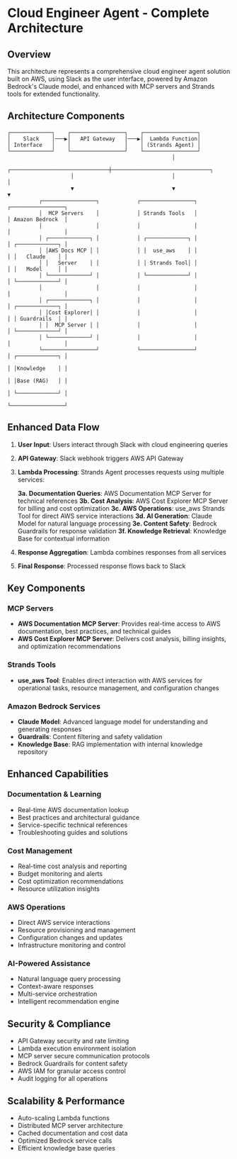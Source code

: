 # Cloud Engineer Agent - Complete Architecture

## Overview
This architecture represents a comprehensive cloud engineer agent solution built on AWS, using Slack as the user interface, powered by Amazon Bedrock's Claude model, and enhanced with MCP servers and Strands tools for extended functionality.

## Architecture Components

```
┌─────────────┐    ┌─────────────────┐    ┌─────────────────┐
│    Slack    │───▶│   API Gateway   │───▶│  Lambda Function│
│ Interface   │    │                 │    │ (Strands Agent) │
└─────────────┘    └─────────────────┘    └─────────────────┘
                                                    │
                    ┌───────────────────────────────┼───────────────────────────────┐
                    │                               │                               │
                    ▼                               ▼                               ▼
          ┌─────────────────┐            ┌─────────────────┐            ┌─────────────────┐
          │  MCP Servers    │            │ Strands Tools   │            │ Amazon Bedrock  │
          │                 │            │                 │            │                 │
          │ ┌─────────────┐ │            │ ┌─────────────┐ │            │ ┌─────────────┐ │
          │ │AWS Docs MCP │ │            │ │  use_aws    │ │            │ │   Claude    │ │
          │ │   Server    │ │            │ │ Strands Tool│ │            │ │   Model     │ │
          │ └─────────────┘ │            │ └─────────────┘ │            │ └─────────────┘ │
          │                 │            │                 │            │                 │
          │ ┌─────────────┐ │            │                 │            │ ┌─────────────┐ │
          │ │Cost Explorer│ │            │                 │            │ │ Guardrails  │ │
          │ │  MCP Server │ │            │                 │            │ └─────────────┘ │
          │ └─────────────┘ │            │                 │            │                 │
          └─────────────────┘            └─────────────────┘            │ ┌─────────────┐ │
                                                                        │ │Knowledge    │ │
                                                                        │ │Base (RAG)   │ │
                                                                        │ └─────────────┘ │
                                                                        └─────────────────┘
```

## Enhanced Data Flow

1. **User Input**: Users interact through Slack with cloud engineering queries
2. **API Gateway**: Slack webhook triggers AWS API Gateway
3. **Lambda Processing**: Strands Agent processes requests using multiple services:

   **3a. Documentation Queries**: AWS Documentation MCP Server for technical references
   **3b. Cost Analysis**: AWS Cost Explorer MCP Server for billing and cost optimization
   **3c. AWS Operations**: use_aws Strands Tool for direct AWS service interactions
   **3d. AI Generation**: Claude Model for natural language processing
   **3e. Content Safety**: Bedrock Guardrails for response validation
   **3f. Knowledge Retrieval**: Knowledge Base for contextual information

4. **Response Aggregation**: Lambda combines responses from all services
5. **Final Response**: Processed response flows back to Slack

## Key Components

### MCP Servers
- **AWS Documentation MCP Server**: Provides real-time access to AWS documentation, best practices, and technical guides
- **AWS Cost Explorer MCP Server**: Delivers cost analysis, billing insights, and optimization recommendations

### Strands Tools
- **use_aws Tool**: Enables direct interaction with AWS services for operational tasks, resource management, and configuration changes

### Amazon Bedrock Services
- **Claude Model**: Advanced language model for understanding and generating responses
- **Guardrails**: Content filtering and safety validation
- **Knowledge Base**: RAG implementation with internal knowledge repository

## Enhanced Capabilities

### Documentation & Learning
- Real-time AWS documentation lookup
- Best practices and architectural guidance
- Service-specific technical references
- Troubleshooting guides and solutions

### Cost Management
- Real-time cost analysis and reporting
- Budget monitoring and alerts
- Cost optimization recommendations
- Resource utilization insights

### AWS Operations
- Direct AWS service interactions
- Resource provisioning and management
- Configuration changes and updates
- Infrastructure monitoring and control

### AI-Powered Assistance
- Natural language query processing
- Context-aware responses
- Multi-service orchestration
- Intelligent recommendation engine

## Security & Compliance

- API Gateway security and rate limiting
- Lambda execution environment isolation
- MCP server secure communication protocols
- Bedrock Guardrails for content safety
- AWS IAM for granular access control
- Audit logging for all operations

## Scalability & Performance

- Auto-scaling Lambda functions
- Distributed MCP server architecture
- Cached documentation and cost data
- Optimized Bedrock service calls
- Efficient knowledge base queries